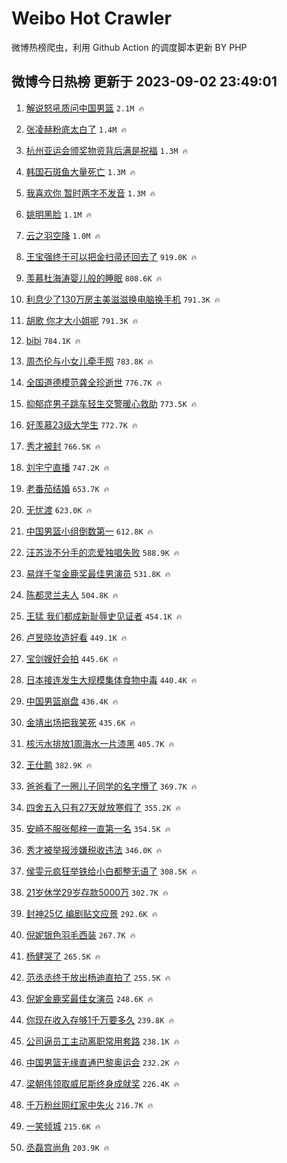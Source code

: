 # Weibo Hot Crawler 



微博热榜爬虫，利用 Github Action 的调度脚本更新 BY PHP 


## 微博今日热榜 更新于 2023-09-02 23:49:01 
1. [解说怒吼质问中国男篮](https://s.weibo.com/weibo?q=%23%E8%A7%A3%E8%AF%B4%E6%80%92%E5%90%BC%E8%B4%A8%E9%97%AE%E4%B8%AD%E5%9B%BD%E7%94%B7%E7%AF%AE%23&t=31&band_rank=1&Refer=top) `2.1M 🔥` 

1. [张凌赫粉底太白了](https://s.weibo.com/weibo?q=%E5%BC%A0%E5%87%8C%E8%B5%AB%E7%B2%89%E5%BA%95%E5%A4%AA%E7%99%BD%E4%BA%86&t=31&band_rank=2&Refer=top) `1.4M 🔥` 

1. [杭州亚运会颁奖物资背后满是祝福](https://s.weibo.com/weibo?q=%23%E6%9D%AD%E5%B7%9E%E4%BA%9A%E8%BF%90%E4%BC%9A%E9%A2%81%E5%A5%96%E7%89%A9%E8%B5%84%E8%83%8C%E5%90%8E%E6%BB%A1%E6%98%AF%E7%A5%9D%E7%A6%8F%23&t=31&band_rank=3&Refer=top) `1.3M 🔥` 

1. [韩国石斑鱼大量死亡](https://s.weibo.com/weibo?q=%23%E9%9F%A9%E5%9B%BD%E7%9F%B3%E6%96%91%E9%B1%BC%E5%A4%A7%E9%87%8F%E6%AD%BB%E4%BA%A1%23&t=31&band_rank=4&Refer=top) `1.3M 🔥` 

1. [我喜欢你 暂时两字不发音](https://s.weibo.com/weibo?q=%E6%88%91%E5%96%9C%E6%AC%A2%E4%BD%A0%20%E6%9A%82%E6%97%B6%E4%B8%A4%E5%AD%97%E4%B8%8D%E5%8F%91%E9%9F%B3&t=31&band_rank=5&Refer=top) `1.3M 🔥` 

1. [姚明黑脸](https://s.weibo.com/weibo?q=%23%E5%A7%9A%E6%98%8E%E9%BB%91%E8%84%B8%23&t=31&band_rank=6&Refer=top) `1.1M 🔥` 

1. [云之羽空降](https://s.weibo.com/weibo?q=%E4%BA%91%E4%B9%8B%E7%BE%BD%E7%A9%BA%E9%99%8D&t=31&band_rank=7&Refer=top) `1.0M 🔥` 

1. [王宝强终于可以把金扫帚还回去了](https://s.weibo.com/weibo?q=%23%E7%8E%8B%E5%AE%9D%E5%BC%BA%E7%BB%88%E4%BA%8E%E5%8F%AF%E4%BB%A5%E6%8A%8A%E9%87%91%E6%89%AB%E5%B8%9A%E8%BF%98%E5%9B%9E%E5%8E%BB%E4%BA%86%23&t=31&band_rank=8&Refer=top) `919.0K 🔥` 

1. [羡慕杜海涛婴儿般的睡眠](https://s.weibo.com/weibo?q=%23%E7%BE%A1%E6%85%95%E6%9D%9C%E6%B5%B7%E6%B6%9B%E5%A9%B4%E5%84%BF%E8%88%AC%E7%9A%84%E7%9D%A1%E7%9C%A0%23&t=31&band_rank=9&Refer=top) `808.6K 🔥` 

1. [利息少了130万房主美滋滋换电脑换手机](https://s.weibo.com/weibo?q=%23%E5%88%A9%E6%81%AF%E5%B0%91%E4%BA%86130%E4%B8%87%E6%88%BF%E4%B8%BB%E7%BE%8E%E6%BB%8B%E6%BB%8B%E6%8D%A2%E7%94%B5%E8%84%91%E6%8D%A2%E6%89%8B%E6%9C%BA%23&t=31&band_rank=10&Refer=top) `791.3K 🔥` 

1. [胡歌 你才大小姐呢](https://s.weibo.com/weibo?q=%E8%83%A1%E6%AD%8C%20%E4%BD%A0%E6%89%8D%E5%A4%A7%E5%B0%8F%E5%A7%90%E5%91%A2&t=31&band_rank=11&Refer=top) `791.3K 🔥` 

1. [bibi](https://s.weibo.com/weibo?q=bibi&t=31&band_rank=12&Refer=top) `784.1K 🔥` 

1. [周杰伦与小女儿牵手照](https://s.weibo.com/weibo?q=%E5%91%A8%E6%9D%B0%E4%BC%A6%E4%B8%8E%E5%B0%8F%E5%A5%B3%E5%84%BF%E7%89%B5%E6%89%8B%E7%85%A7&t=31&band_rank=13&Refer=top) `783.8K 🔥` 

1. [全国道德模范龚全珍逝世](https://s.weibo.com/weibo?q=%23%E5%85%A8%E5%9B%BD%E9%81%93%E5%BE%B7%E6%A8%A1%E8%8C%83%E9%BE%9A%E5%85%A8%E7%8F%8D%E9%80%9D%E4%B8%96%23&t=31&band_rank=14&Refer=top) `776.7K 🔥` 

1. [抑郁症男子跳车轻生交警暖心救助](https://s.weibo.com/weibo?q=%23%E6%8A%91%E9%83%81%E7%97%87%E7%94%B7%E5%AD%90%E8%B7%B3%E8%BD%A6%E8%BD%BB%E7%94%9F%E4%BA%A4%E8%AD%A6%E6%9A%96%E5%BF%83%E6%95%91%E5%8A%A9%23&t=31&band_rank=15&Refer=top) `773.5K 🔥` 

1. [好羡慕23级大学生](https://s.weibo.com/weibo?q=%E5%A5%BD%E7%BE%A1%E6%85%9523%E7%BA%A7%E5%A4%A7%E5%AD%A6%E7%94%9F&t=31&band_rank=16&Refer=top) `772.7K 🔥` 

1. [秀才被封](https://s.weibo.com/weibo?q=%23%E7%A7%80%E6%89%8D%E8%A2%AB%E5%B0%81%23&t=31&band_rank=17&Refer=top) `766.5K 🔥` 

1. [刘宇宁直播](https://s.weibo.com/weibo?q=%23%E5%88%98%E5%AE%87%E5%AE%81%E7%9B%B4%E6%92%AD%23&t=31&band_rank=18&Refer=top) `747.2K 🔥` 

1. [老番茄结婚](https://s.weibo.com/weibo?q=%E8%80%81%E7%95%AA%E8%8C%84%E7%BB%93%E5%A9%9A&t=31&band_rank=19&Refer=top) `653.7K 🔥` 

1. [无忧渡](https://s.weibo.com/weibo?q=%E6%97%A0%E5%BF%A7%E6%B8%A1&t=31&band_rank=20&Refer=top) `623.0K 🔥` 

1. [中国男篮小组倒数第一](https://s.weibo.com/weibo?q=%23%E4%B8%AD%E5%9B%BD%E7%94%B7%E7%AF%AE%E5%B0%8F%E7%BB%84%E5%80%92%E6%95%B0%E7%AC%AC%E4%B8%80%23&t=31&band_rank=21&Refer=top) `612.8K 🔥` 

1. [汪苏泷不分手的恋爱独唱失败](https://s.weibo.com/weibo?q=%23%E6%B1%AA%E8%8B%8F%E6%B3%B7%E4%B8%8D%E5%88%86%E6%89%8B%E7%9A%84%E6%81%8B%E7%88%B1%E7%8B%AC%E5%94%B1%E5%A4%B1%E8%B4%A5%23&t=31&band_rank=22&Refer=top) `588.9K 🔥` 

1. [易烊千玺金鹿奖最佳男演员](https://s.weibo.com/weibo?q=%23%E6%98%93%E7%83%8A%E5%8D%83%E7%8E%BA%E9%87%91%E9%B9%BF%E5%A5%96%E6%9C%80%E4%BD%B3%E7%94%B7%E6%BC%94%E5%91%98%23&t=31&band_rank=23&Refer=top) `531.8K 🔥` 

1. [陈都灵兰夫人](https://s.weibo.com/weibo?q=%23%E9%99%88%E9%83%BD%E7%81%B5%E5%85%B0%E5%A4%AB%E4%BA%BA%23&t=31&band_rank=24&Refer=top) `504.8K 🔥` 

1. [王猛 我们都成新耻辱史见证者](https://s.weibo.com/weibo?q=%E7%8E%8B%E7%8C%9B%20%E6%88%91%E4%BB%AC%E9%83%BD%E6%88%90%E6%96%B0%E8%80%BB%E8%BE%B1%E5%8F%B2%E8%A7%81%E8%AF%81%E8%80%85&t=31&band_rank=25&Refer=top) `454.1K 🔥` 

1. [卢昱晓妆造好看](https://s.weibo.com/weibo?q=%E5%8D%A2%E6%98%B1%E6%99%93%E5%A6%86%E9%80%A0%E5%A5%BD%E7%9C%8B&t=31&band_rank=26&Refer=top) `449.1K 🔥` 

1. [宝剑嫂好会拍](https://s.weibo.com/weibo?q=%E5%AE%9D%E5%89%91%E5%AB%82%E5%A5%BD%E4%BC%9A%E6%8B%8D&t=31&band_rank=27&Refer=top) `445.6K 🔥` 

1. [日本接连发生大规模集体食物中毒](https://s.weibo.com/weibo?q=%23%E6%97%A5%E6%9C%AC%E6%8E%A5%E8%BF%9E%E5%8F%91%E7%94%9F%E5%A4%A7%E8%A7%84%E6%A8%A1%E9%9B%86%E4%BD%93%E9%A3%9F%E7%89%A9%E4%B8%AD%E6%AF%92%23&t=31&band_rank=28&Refer=top) `440.4K 🔥` 

1. [中国男篮崩盘](https://s.weibo.com/weibo?q=%23%E4%B8%AD%E5%9B%BD%E7%94%B7%E7%AF%AE%E5%B4%A9%E7%9B%98%23&t=31&band_rank=29&Refer=top) `436.4K 🔥` 

1. [金靖出场把我笑死](https://s.weibo.com/weibo?q=%E9%87%91%E9%9D%96%E5%87%BA%E5%9C%BA%E6%8A%8A%E6%88%91%E7%AC%91%E6%AD%BB&t=31&band_rank=30&Refer=top) `435.6K 🔥` 

1. [核污水排放1周海水一片漆黑](https://s.weibo.com/weibo?q=%23%E6%A0%B8%E6%B1%A1%E6%B0%B4%E6%8E%92%E6%94%BE1%E5%91%A8%E6%B5%B7%E6%B0%B4%E4%B8%80%E7%89%87%E6%BC%86%E9%BB%91%23&t=31&band_rank=31&Refer=top) `405.7K 🔥` 

1. [王仕鹏](https://s.weibo.com/weibo?q=%E7%8E%8B%E4%BB%95%E9%B9%8F&t=31&band_rank=32&Refer=top) `382.9K 🔥` 

1. [爸爸看了一圈儿子同学的名字懵了](https://s.weibo.com/weibo?q=%23%E7%88%B8%E7%88%B8%E7%9C%8B%E4%BA%86%E4%B8%80%E5%9C%88%E5%84%BF%E5%AD%90%E5%90%8C%E5%AD%A6%E7%9A%84%E5%90%8D%E5%AD%97%E6%87%B5%E4%BA%86%23&t=31&band_rank=33&Refer=top) `369.7K 🔥` 

1. [四舍五入只有27天就放寒假了](https://s.weibo.com/weibo?q=%23%E5%9B%9B%E8%88%8D%E4%BA%94%E5%85%A5%E5%8F%AA%E6%9C%8927%E5%A4%A9%E5%B0%B1%E6%94%BE%E5%AF%92%E5%81%87%E4%BA%86%23&t=31&band_rank=34&Refer=top) `355.2K 🔥` 

1. [安崎不服张郁梓一直第一名](https://s.weibo.com/weibo?q=%23%E5%AE%89%E5%B4%8E%E4%B8%8D%E6%9C%8D%E5%BC%A0%E9%83%81%E6%A2%93%E4%B8%80%E7%9B%B4%E7%AC%AC%E4%B8%80%E5%90%8D%23&t=31&band_rank=35&Refer=top) `354.5K 🔥` 

1. [秀才被举报涉嫌税收违法](https://s.weibo.com/weibo?q=%23%E7%A7%80%E6%89%8D%E8%A2%AB%E4%B8%BE%E6%8A%A5%E6%B6%89%E5%AB%8C%E7%A8%8E%E6%94%B6%E8%BF%9D%E6%B3%95%23&t=31&band_rank=36&Refer=top) `346.0K 🔥` 

1. [侯雯元疯狂举铁给小白都整无语了](https://s.weibo.com/weibo?q=%E4%BE%AF%E9%9B%AF%E5%85%83%E7%96%AF%E7%8B%82%E4%B8%BE%E9%93%81%E7%BB%99%E5%B0%8F%E7%99%BD%E9%83%BD%E6%95%B4%E6%97%A0%E8%AF%AD%E4%BA%86&t=31&band_rank=37&Refer=top) `308.5K 🔥` 

1. [21岁休学29岁存款5000万](https://s.weibo.com/weibo?q=21%E5%B2%81%E4%BC%91%E5%AD%A629%E5%B2%81%E5%AD%98%E6%AC%BE5000%E4%B8%87&t=31&band_rank=38&Refer=top) `302.7K 🔥` 

1. [封神25亿 编剧贴文应景](https://s.weibo.com/weibo?q=%E5%B0%81%E7%A5%9E25%E4%BA%BF%20%E7%BC%96%E5%89%A7%E8%B4%B4%E6%96%87%E5%BA%94%E6%99%AF&t=31&band_rank=39&Refer=top) `292.6K 🔥` 

1. [倪妮银色羽毛西装](https://s.weibo.com/weibo?q=%23%E5%80%AA%E5%A6%AE%E9%93%B6%E8%89%B2%E7%BE%BD%E6%AF%9B%E8%A5%BF%E8%A3%85%23&t=31&band_rank=40&Refer=top) `267.7K 🔥` 

1. [杨健哭了](https://s.weibo.com/weibo?q=%23%E6%9D%A8%E5%81%A5%E5%93%AD%E4%BA%86%23&t=31&band_rank=41&Refer=top) `265.5K 🔥` 

1. [范丞丞终于放出杨迪直拍了](https://s.weibo.com/weibo?q=%23%E8%8C%83%E4%B8%9E%E4%B8%9E%E7%BB%88%E4%BA%8E%E6%94%BE%E5%87%BA%E6%9D%A8%E8%BF%AA%E7%9B%B4%E6%8B%8D%E4%BA%86%23&t=31&band_rank=42&Refer=top) `255.5K 🔥` 

1. [倪妮金鹿奖最佳女演员](https://s.weibo.com/weibo?q=%23%E5%80%AA%E5%A6%AE%E9%87%91%E9%B9%BF%E5%A5%96%E6%9C%80%E4%BD%B3%E5%A5%B3%E6%BC%94%E5%91%98%23&t=31&band_rank=43&Refer=top) `248.6K 🔥` 

1. [你现在收入存够1千万要多久](https://s.weibo.com/weibo?q=%23%E4%BD%A0%E7%8E%B0%E5%9C%A8%E6%94%B6%E5%85%A5%E5%AD%98%E5%A4%9F1%E5%8D%83%E4%B8%87%E8%A6%81%E5%A4%9A%E4%B9%85%23&t=31&band_rank=44&Refer=top) `239.8K 🔥` 

1. [公司逼员工主动离职常用套路](https://s.weibo.com/weibo?q=%E5%85%AC%E5%8F%B8%E9%80%BC%E5%91%98%E5%B7%A5%E4%B8%BB%E5%8A%A8%E7%A6%BB%E8%81%8C%E5%B8%B8%E7%94%A8%E5%A5%97%E8%B7%AF&t=31&band_rank=45&Refer=top) `238.1K 🔥` 

1. [中国男篮无缘直通巴黎奥运会](https://s.weibo.com/weibo?q=%23%E4%B8%AD%E5%9B%BD%E7%94%B7%E7%AF%AE%E6%97%A0%E7%BC%98%E7%9B%B4%E9%80%9A%E5%B7%B4%E9%BB%8E%E5%A5%A5%E8%BF%90%E4%BC%9A%23&t=31&band_rank=46&Refer=top) `232.2K 🔥` 

1. [梁朝伟领取威尼斯终身成就奖](https://s.weibo.com/weibo?q=%23%E6%A2%81%E6%9C%9D%E4%BC%9F%E9%A2%86%E5%8F%96%E5%A8%81%E5%B0%BC%E6%96%AF%E7%BB%88%E8%BA%AB%E6%88%90%E5%B0%B1%E5%A5%96%23&t=31&band_rank=47&Refer=top) `226.4K 🔥` 

1. [千万粉丝网红家中失火](https://s.weibo.com/weibo?q=%23%E5%8D%83%E4%B8%87%E7%B2%89%E4%B8%9D%E7%BD%91%E7%BA%A2%E5%AE%B6%E4%B8%AD%E5%A4%B1%E7%81%AB%23&t=31&band_rank=48&Refer=top) `216.7K 🔥` 

1. [一笑倾城](https://s.weibo.com/weibo?q=%E4%B8%80%E7%AC%91%E5%80%BE%E5%9F%8E&t=31&band_rank=49&Refer=top) `215.6K 🔥` 

1. [丞磊宫尚角](https://s.weibo.com/weibo?q=%23%E4%B8%9E%E7%A3%8A%E5%AE%AB%E5%B0%9A%E8%A7%92%23&t=31&band_rank=50&Refer=top) `203.9K 🔥` 

